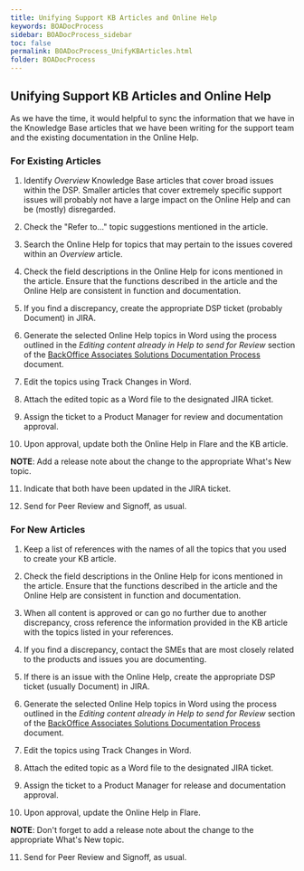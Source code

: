 ```yaml
---
title: Unifying Support KB Articles and Online Help
keywords: BOADocProcess
sidebar: BOADocProcess_sidebar
toc: false
permalink: BOADocProcess_UnifyKBArticles.html
folder: BOADocProcess
---
```

Unifying Support KB Articles and Online Help
--------------------------------------------

As we have the time, it would helpful to sync the information that we
have in the Knowledge Base articles that we have been writing for the
support team and the existing documentation in the Online Help.

### For Existing Articles

1.  Identify *Overview* Knowledge Base articles that cover broad issues
    within the DSP. Smaller articles that cover extremely specific
    support issues will probably not have a large impact on the Online
    Help and can be (mostly) disregarded.

<!-- -->

2. Check the "Refer to..." topic suggestions mentioned in the article.

3. Search the Online Help for topics that may pertain to the issues
    covered within an *Overview* article.

4. Check the field descriptions in the Online Help for icons mentioned
    in the article. Ensure that the functions described in the article
    and the Online Help are consistent in function and documentation.

5. If you find a discrepancy, create the appropriate DSP ticket
    (probably Document) in JIRA.

6. Generate the selected Online Help topics in Word using the process
    outlined in the *Editing content already in Help to send for Review*
    section of the [BackOffice Associates Solutions Documentation
    Process](https://boaweb-my.sharepoint.com/personal/michaelavon_boaweb_com/_layouts/15/guestaccess.aspx?guestaccesstoken=Th9D5TCGQ86Jwcpbv1Srfict%2BgsMvdhOYiZga8mbNqw%3D&docid=2_151d6dbf534bb4ba58b2e946c5e186d9e&rev=1&e=af0a398b9b0f4a65aa31790b65218b3f)
    document.

7. Edit the topics using Track Changes in Word.

8. Attach the edited topic as a Word file to the designated JIRA
    ticket.

9. Assign the ticket to a Product Manager for review and documentation
    approval.

10. Upon approval, update both the Online Help in Flare and the KB
    article.

 **NOTE**: Add a release note about the change to the appropriate What's
New topic.

11. Indicate that both have been updated in the JIRA ticket.

12. Send for Peer Review and Signoff, as usual.

### For New Articles

1.  Keep a list of references with the names of all the topics that you
    used to create your KB article.

<!-- -->

2. Check the field descriptions in the Online Help for icons mentioned
    in the article. Ensure that the functions described in the article
    and the Online Help are consistent in function and documentation.

3. When all content is approved or can go no further due to another
    discrepancy, cross reference the information provided in the KB
    article with the topics listed in your references.

4. If you find a discrepancy, contact the SMEs that are most closely
    related to the products and issues you are documenting.

5. If there is an issue with the Online Help, create the appropriate
    DSP ticket (usually Document) in JIRA.

6. Generate the selected Online Help topics in Word using the process
    outlined in the *Editing content already in Help to send for Review*
    section of the [BackOffice Associates Solutions Documentation
    Process](https://boaweb-my.sharepoint.com/personal/michaelavon_boaweb_com/_layouts/15/guestaccess.aspx?guestaccesstoken=Th9D5TCGQ86Jwcpbv1Srfict%2BgsMvdhOYiZga8mbNqw%3D&docid=2_151d6dbf534bb4ba58b2e946c5e186d9e&rev=1&e=af0a398b9b0f4a65aa31790b65218b3f)
    document.

7. Edit the topics using Track Changes in Word.

8. Attach the edited topic as a Word file to the designated JIRA
    ticket.

9. Assign the ticket to a Product Manager for release and
    documentation approval.

10. Upon approval, update the Online Help in Flare.

 **NOTE**: Don't forget to add a release note about the change to the
appropriate What's New topic.

11. Send for Peer Review and Signoff, as usual.
